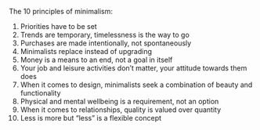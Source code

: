The 10 principles of minimalism:

1. Priorities have to be set
2. Trends are temporary, timelessness is the way to go
3. Purchases are made intentionally, not spontaneously
4. Minimalists replace instead of upgrading
5. Money is a means to an end, not a goal in itself
6. Your job and leisure activities don’t matter, your attitude towards them does
7. When it comes to design, minimalists seek a combination of beauty and functionality
8. Physical and mental wellbeing is a requirement, not an option
9. When it comes to relationships, quality is valued over quantity
10. Less is more but “less” is a flexible concept
